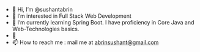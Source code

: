 - 👋 Hi, I’m @sushantabrin
- 👀 I’m interested in Full Stack Web Development
- 🌱 I’m currently learning Spring Boot. I have proficiency in Core Java and Web-Technologies basics.
- 💞️
- 📫 How to reach me : mail me at abrinsushant@gmail.com

<!---
sushantabrin/sushantabrin is a ✨ special ✨ repository because its `README.md` (this file) appears on your GitHub profile.
You can click the Preview link to take a look at your changes.
--->
